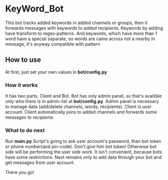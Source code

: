 # KeyWord_Bot
This bot tracks added keywords in added channels or groups, then it forwards messages with keywords to added recipients. Keywords by adding have transform to regex-patterns. And keywords, which have more than 1 word have a special separate, so words are came across not a nearby in message, it's anyway compatible with pattern

## How to use
At first, just set your own values in **bot/config.py**
### How it works
It has two parts. Client and Bot. Bot has only admin panel, so that's availible only who there is in admin-list at **bot/config.py**. Admin panel is necessary to manage data (add/delete channels, words, recipients).
Client is user account. Client automatically joins to added channels and forwards some messages to recipients
### What to do next
Run **main.py**
Script's going to ask user account's password, then bot token or phone number(and pin-code). Don't give him bot token! Otherwise bot side will be performing the user side work. It isn't convenient, because bots have some restrictions. Next remains only to add data through your bot and get messages from user account.

There you go!
